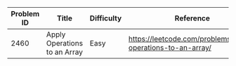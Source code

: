 | Problem ID | Title | Difficulty | Reference
| --- | --- | --- | ---
| 2460 | Apply Operations to an Array | Easy | https://leetcode.com/problems/apply-operations-to-an-array/
